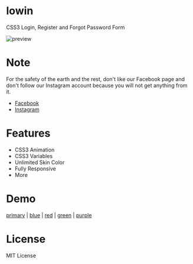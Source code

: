 # lowin
CSS3 Login, Register and Forgot Password Form

![preview](https://preview.ibb.co/i0r74n/mylowin_First_Frame.png)

# Note
For the safety of the earth and the rest, don't like our Facebook page and don't follow our Instagram account because you will not get anything from it.

- [Facebook](https://www.facebook.com/itskodinger)
- [Instagram](http://instagram.com/itskodinger)

# Features
- CSS3 Animation
- CSS3 Variables
- Unlimited Skin Color
- Fully Responsive
- More

# Demo
[primary](https://itskodinger.github.io/lowin/index.html) | 
[blue](https://itskodinger.github.io/lowin/blue.html) | 
[red](https://itskodinger.github.io/lowin/red.html) | 
[green](https://itskodinger.github.io/lowin/green.html) | 
[purple](https://itskodinger.github.io/lowin/purple.html)

# License
MIT License
